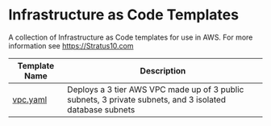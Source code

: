 # Infrastructure as Code Templates
A collection of Infrastructure as Code templates for use in AWS. For more information see https://Stratus10.com

|Template Name|Description|
|-|-|
| [vpc.yaml](./vpc.yaml) | Deploys a 3 tier AWS VPC made up of 3 public subnets, 3 private subnets, and 3 isolated database subnets |
